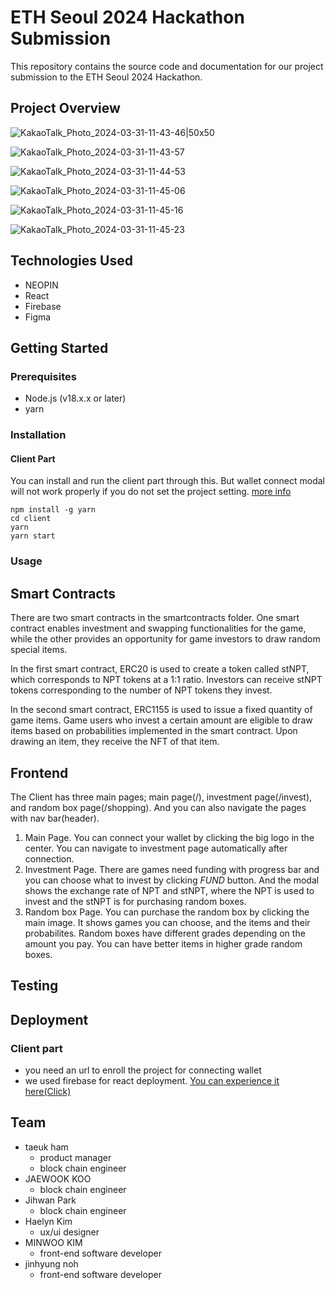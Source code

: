# ETH Seoul 2024 Hackathon Submission

This repository contains the source code and documentation for our project submission to the ETH Seoul 2024 Hackathon.

## Project Overview
![KakaoTalk_Photo_2024-03-31-11-43-46|50x50](https://github.com/KsPsD/juicy-jems/assets/63996129/29e74b8a-61af-4672-b43f-4f9abaef48bd)

![KakaoTalk_Photo_2024-03-31-11-43-57](https://github.com/KsPsD/juicy-jems/assets/63996129/80626841-cf8b-470e-b2a8-19137596026f)

![KakaoTalk_Photo_2024-03-31-11-44-53](https://github.com/KsPsD/juicy-jems/assets/63996129/aadd2327-286b-4980-8032-863dca8cfbd0)

![KakaoTalk_Photo_2024-03-31-11-45-06](https://github.com/KsPsD/juicy-jems/assets/63996129/212da4a8-2b76-47a7-b373-9aa7b310bea7)

![KakaoTalk_Photo_2024-03-31-11-45-16](https://github.com/KsPsD/juicy-jems/assets/63996129/f3ea1ccc-7129-44a5-93a3-68a5925cd11f)

![KakaoTalk_Photo_2024-03-31-11-45-23](https://github.com/KsPsD/juicy-jems/assets/63996129/ce3d168e-d9d8-4837-ac46-7bfa271d786c)


## Technologies Used

- NEOPIN
- React
- Firebase
- Figma

## Getting Started

### Prerequisites

- Node.js (v18.x.x or later)
- yarn

### Installation

#### Client Part

You can install and run the client part through this. But wallet connect modal will not work properly if you do not set the project setting. [more info](https://docs.walletconnect.com/web3modal/react/about)

```
npm install -g yarn
cd client
yarn
yarn start
```

### Usage

## Smart Contracts

There are two smart contracts in the smartcontracts folder. One smart contract enables investment and swapping functionalities for the game, while the other provides an opportunity for game investors to draw random special items.

In the first smart contract, ERC20 is used to create a token called stNPT, which corresponds to NPT tokens at a 1:1 ratio. Investors can receive stNPT tokens corresponding to the number of NPT tokens they invest.

In the second smart contract, ERC1155 is used to issue a fixed quantity of game items. Game users who invest a certain amount are eligible to draw items based on probabilities implemented in the smart contract. Upon drawing an item, they receive the NFT of that item.

## Frontend

The Client has three main pages; main page(/), investment page(/invest), and random box page(/shopping). And you can also navigate the pages with nav bar(header).

1. Main Page. You can connect your wallet by clicking the big logo in the center. You can navigate to investment page automatically after connection.
2. Investment Page. There are games need funding with progress bar and you can choose what to invest by clicking _FUND_ button. And the modal shows the exchange rate of NPT and stNPT, where the NPT is used to invest and the stNPT is for purchasing random boxes.
3. Random box Page. You can purchase the random box by clicking the main image. It shows games you can choose, and the items and their probabilites. Random boxes have different grades depending on the amount you pay. You can have better items in higher grade random boxes.

## Testing

## Deployment

### Client part

- you need an url to enroll the project for connecting wallet
- we used firebase for react deployment. [You can experience it here(Click)](https://neoland-da93c.web.app/)

## Team

- taeuk ham
  - product manager
  - block chain engineer
- JAEWOOK KOO
  - block chain engineer
- Jihwan Park
  - block chain engineer
- Haelyn Kim
  - ux/ui designer
- MINWOO KIM
  - front-end software developer
- jinhyung noh
  - front-end software developer

